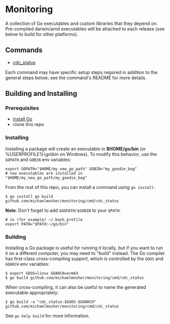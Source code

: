 # Monitoring

A collection of Go executables and custom libraries that they depend on.
Pre-compiled darwin/amd executables will be attached to each release (see below to build for other platforms).

## Commands

- [cdc_status](cmd/cdc_status)

Each command may have specific setup steps required in addition to the general steps below;
see the command's README for more details.

## Building and Installing

### Prerequisites

- [install Go](https://golang.org/doc/install)
- clone this repo

### Installing

Installing a package will create an executable in **$HOME/go/bin**
(or %USERPROFILE%\go\bin on Windows).
To modify this behavior, use the `GOPATH` and `GOBIN` env variables:

```shell
export GOPATH="$HOME/my_new_go_path" GOBIN="my_goodie_bag"
# now executables are installed in "$HOME/my_new_go_path/my_goodie_bag"
```

From the root of this repo, you can install a command using `go install`:

```shell
$ go install go build github.com/michaelmosher/monitoring/cmd/cdc_status
```

**Note**: Don't forget to add `$GOPATH/$GOBIN` to your `$PATH`:

```shell
# in (for example) ~/.bash_profile
export PATH="$PATH:~/go/bin"
```

### Building

Installing a Go package is useful for running it locally, but if you want to run it on a different computer, you may need to "build" instead.
The Go compiler has first-class cross-compiling support, which is controlled by the `GOOS` and `GOARCH` env variables:

```shell
$ export GOOS=linux GOARCH=arm64
$ go build github.com/michaelmosher/monitoring/cmd/cdc_status
```

When cross-compiling, it can also be useful to name the generated executable appropriately:

```shell
$ go build -o "cdc_status-$GOOS-$GOARCH" github.com/michaelmosher/monitoring/cmd/cdc_status
```

See `go help build` for more information.
